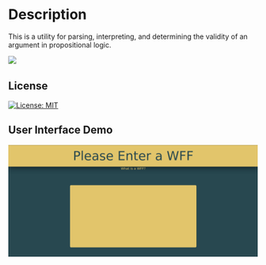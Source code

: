 # Description
This is a utility for parsing, interpreting, and determining the validity of an argument in propositional logic. 

![](https://github.com/gavinbarrett/SL_Engine/workflows/Parser%20Validation/badge.svg)

## License
[![License: MIT](https://img.shields.io/badge/License-MIT-yellow.svg)](https://opensource.org/licenses/MIT)

## User Interface Demo
<p align="center">
<img src="images/organon_demo.gif" width=700px>
</p>
